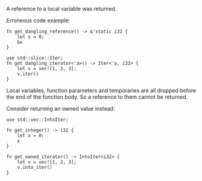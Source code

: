 A reference to a local variable was returned.

Erroneous code example:

```compile_fail,E0515
fn get_dangling_reference() -> &'static i32 {
    let x = 0;
    &x
}
```

```compile_fail,E0515
use std::slice::Iter;
fn get_dangling_iterator<'a>() -> Iter<'a, i32> {
    let v = vec![1, 2, 3];
    v.iter()
}
```

Local variables, function parameters and temporaries are all dropped before the
end of the function body. So a reference to them cannot be returned.

Consider returning an owned value instead:

```
use std::vec::IntoIter;

fn get_integer() -> i32 {
    let x = 0;
    x
}

fn get_owned_iterator() -> IntoIter<i32> {
    let v = vec![1, 2, 3];
    v.into_iter()
}
```
